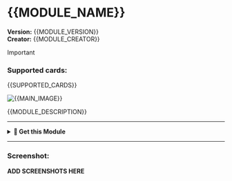 # {{MODULE_NAME}}

**Version:** {{MODULE_VERSION}}  
**Creator:** {{MODULE_CREATOR}}

> [!IMPORTANT]
>
> ### Supported cards:
>
> {{SUPPORTED_CARDS}}

![{{MAIN_IMAGE}}](assets/{{MAIN_IMAGE}})

{{MODULE_DESCRIPTION}}

---

<details>

<summary><b>🧩 Get this Module</b></summary>

<br>

> To use this module, simply copy and paste the following configuration into your `/www/bubble/bubble-modules.yaml` file.

```yaml
${{MODULE_YAML}}
```

</details>

---

### Screenshot:

**ADD SCREENSHOTS HERE**
